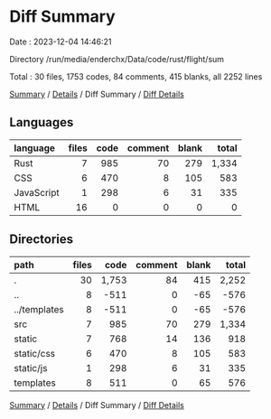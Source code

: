 # Diff Summary

Date : 2023-12-04 14:46:21

Directory /run/media/enderchx/Data/code/rust/flight/sum

Total : 30 files,  1753 codes, 84 comments, 415 blanks, all 2252 lines

[Summary](results.md) / [Details](details.md) / Diff Summary / [Diff Details](diff-details.md)

## Languages
| language | files | code | comment | blank | total |
| :--- | ---: | ---: | ---: | ---: | ---: |
| Rust | 7 | 985 | 70 | 279 | 1,334 |
| CSS | 6 | 470 | 8 | 105 | 583 |
| JavaScript | 1 | 298 | 6 | 31 | 335 |
| HTML | 16 | 0 | 0 | 0 | 0 |

## Directories
| path | files | code | comment | blank | total |
| :--- | ---: | ---: | ---: | ---: | ---: |
| . | 30 | 1,753 | 84 | 415 | 2,252 |
| .. | 8 | -511 | 0 | -65 | -576 |
| ../templates | 8 | -511 | 0 | -65 | -576 |
| src | 7 | 985 | 70 | 279 | 1,334 |
| static | 7 | 768 | 14 | 136 | 918 |
| static/css | 6 | 470 | 8 | 105 | 583 |
| static/js | 1 | 298 | 6 | 31 | 335 |
| templates | 8 | 511 | 0 | 65 | 576 |

[Summary](results.md) / [Details](details.md) / Diff Summary / [Diff Details](diff-details.md)
